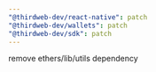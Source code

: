 ```yaml
---
"@thirdweb-dev/react-native": patch
"@thirdweb-dev/wallets": patch
"@thirdweb-dev/sdk": patch
---
```


remove ethers/lib/utils dependency
